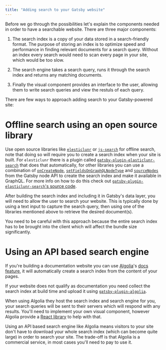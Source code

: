 ```yaml
---
title: "Adding search to your Gatsby website"
---
```


Before we go through the possibilities let's explain the components needed in order to have a searchable website. There are three major components:

1. The search index is a copy of your data stored in a search-friendly format. The purpose of storing an index is to optimize speed and performance in finding relevant documents for a search query. Without an index every search would need to scan every page in your site, which would be too slow.

1. The search engine takes a search query, runs it through the search index and returns any matching documents.

1. Finally the visual component provides an interface to the user, allowing them to write search queries and view the restuls of each query.

There are few ways to approach adding search to your Gatsby-powered site:

# Offline search using an open source library

Use open source libraries like [`elesticlunr`](https://www.npmjs.com/package/elasticlunr) or [`js-search`](https://github.com/bvaughn/js-search) for offline search, note that doing so will require you to create a search index when your site is built. For `elesticlunr` there is a plugin called [`gatsby-plugin-elasticlunr-search`](https://github.com/andrew-codes/gatsby-plugin-elasticlunr-search) that does that automatically, for other libraries you can use a combination of [`onCreateNode`](https://www.gatsbyjs.org/docs/node-apis/#onCreateNode), [`setFieldsOnGraphQLNodeType`](https://www.gatsbyjs.org/docs/node-apis/#setFieldsOnGraphQLNodeType) and [`sourceNodes`](https://www.gatsbyjs.org/docs/node-apis/#sourceNodes) from the Gatsby node API to create the search index and make it available in GraphQL. For more info on how to do this check out [`gatsby-plugin-elasticlunr-search`'s source code](https://github.com/andrew-codes/gatsby-plugin-elasticlunr-search/blob/master/src/gatsby-node.js#L88-L126).

After building the search index and including it in Gatsby's data layer, you will need to allow the user to search your website. This is typically done by using a text input to capture the search query, then using one of the libraries mentioned above to retrieve the desired document(s).

You need to be careful with this approach because the entire search index has to be brought into the client which will affect the bundle size significantly.

# Using an API based search engine

If you're building a documentation website you can use [Algolia](https://www.algolia.com/)'s [docs feature](https://www.algolia.com/doc/), it will automatically create a search index from the content of your pages.

If your website does not qualify as documentation you need collect the search index at build time and upload it using [`gatsby-plugin-algolia`](https://github.com/algolia/gatsby-plugin-algolia).

When using Algolia they host the search index and search engine for you, your search queries will be sent to their servers which will respond with any results.  You'll need to implement your own visual component, however Algolia provide a [React library](https://github.com/algolia/react-instantsearch) to help with that.

Using an API based search engine like Algolia means visitors to your site don't have to download your whole search index (which can become quite large) in order to search your site. The trade-off is that Algolia is a commercial service, in most cases you'll need to pay to use it.
